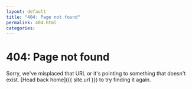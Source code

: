 ```yaml
---
layout: default
title: "404: Page not found"
permalink: 404.html
categories:
---
```


# 404: Page not found

Sorry, we've misplaced that URL or it's pointing to something that doesn't exist. [Head back home]({{ site.url }}) to try finding it again.